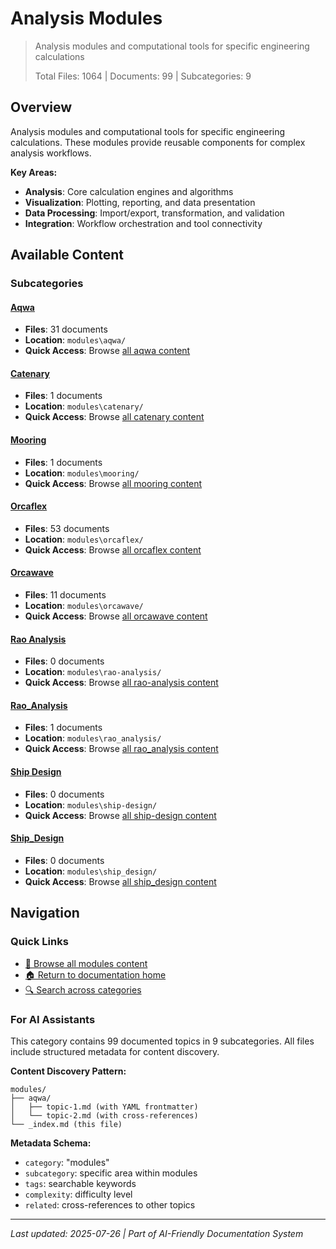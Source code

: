 # Analysis Modules

> Analysis modules and computational tools for specific engineering calculations
>
> Total Files: 1064 | Documents: 99 | Subcategories: 9

## Overview

Analysis modules and computational tools for specific engineering calculations. These modules provide reusable components for complex analysis workflows.

**Key Areas:**
- **Analysis**: Core calculation engines and algorithms
- **Visualization**: Plotting, reporting, and data presentation
- **Data Processing**: Import/export, transformation, and validation
- **Integration**: Workflow orchestration and tool connectivity

## Available Content

### Subcategories

#### [Aqwa](aqwa/)
- **Files**: 31 documents
- **Location**: `modules\aqwa/`
- **Quick Access**: Browse [all aqwa content](aqwa/)

#### [Catenary](catenary/)
- **Files**: 1 documents
- **Location**: `modules\catenary/`
- **Quick Access**: Browse [all catenary content](catenary/)

#### [Mooring](mooring/)
- **Files**: 1 documents
- **Location**: `modules\mooring/`
- **Quick Access**: Browse [all mooring content](mooring/)

#### [Orcaflex](orcaflex/)
- **Files**: 53 documents
- **Location**: `modules\orcaflex/`
- **Quick Access**: Browse [all orcaflex content](orcaflex/)

#### [Orcawave](orcawave/)
- **Files**: 11 documents
- **Location**: `modules\orcawave/`
- **Quick Access**: Browse [all orcawave content](orcawave/)

#### [Rao Analysis](rao-analysis/)
- **Files**: 0 documents
- **Location**: `modules\rao-analysis/`
- **Quick Access**: Browse [all rao-analysis content](rao-analysis/)

#### [Rao_Analysis](rao_analysis/)
- **Files**: 1 documents
- **Location**: `modules\rao_analysis/`
- **Quick Access**: Browse [all rao_analysis content](rao_analysis/)

#### [Ship Design](ship-design/)
- **Files**: 0 documents
- **Location**: `modules\ship-design/`
- **Quick Access**: Browse [all ship-design content](ship-design/)

#### [Ship_Design](ship_design/)
- **Files**: 0 documents
- **Location**: `modules\ship_design/`
- **Quick Access**: Browse [all ship_design content](ship_design/)

## Navigation

### Quick Links
- [📁 Browse all modules content](./)
- [🏠 Return to documentation home](../README.md)
- [🔍 Search across categories](../README.md#navigation-guide)

### For AI Assistants

This category contains 99 documented topics in 9 subcategories. All files include structured metadata for content discovery.

**Content Discovery Pattern:**
```
modules/
├── aqwa/
│   ├── topic-1.md (with YAML frontmatter)
│   └── topic-2.md (with cross-references)
└── _index.md (this file)
```

**Metadata Schema:**
- `category`: "modules"
- `subcategory`: specific area within modules
- `tags`: searchable keywords
- `complexity`: difficulty level
- `related`: cross-references to other topics

---

*Last updated: 2025-07-26 | Part of AI-Friendly Documentation System*
